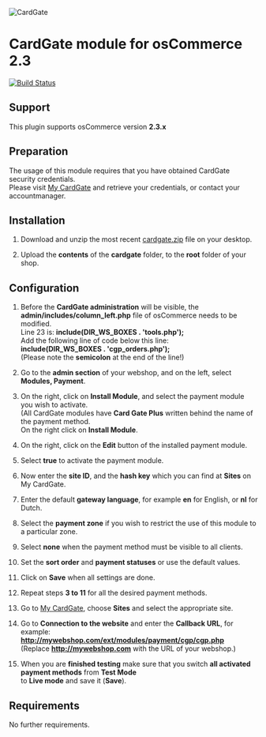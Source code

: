 ![CardGate](https://cdn.curopayments.net/thumb/200/logos/cardgate.png)

# CardGate module for osCommerce 2.3

[![Build Status](https://travis-ci.org/cardgate/oscommerce23.svg?branch=master)](https://travis-ci.org/cardgate/oscommerce23)

## Support

This plugin supports osCommerce version **2.3.x**

## Preparation

The usage of this module requires that you have obtained CardGate security credentials.  
Please visit [My CardGate](https://my.cardgate.com/) and retrieve your credentials, or contact your accountmanager.

## Installation

1. Download and unzip the most recent [cardgate.zip](https://github.com/cardgate/oscommerce23/releases/) file on your desktop.

2. Upload the **contents** of the **cardgate** folder, to the **root** folder of your shop.


## Configuration

1. Before the **CardGate administration** will be visible, the **admin/includes/column_left.php** 
   file of osCommerce needs to be modified.  
   Line 23 is: **include(DIR_WS_BOXES . 'tools.php');**  
   Add the following line of code below this line:  
   **include(DIR_WS_BOXES . 'cgp_orders.php');**  
   (Please note the **semicolon** at the end of the line!)  
   
2. Go to the **admin section** of your webshop, and on the left, select **Modules, Payment**.

3. On the right, click on **Install Module**, and select the payment module you wish to activate.  
   (All CardGate modules have **Card Gate Plus** written behind the name of the payment method.  
   On the right click on **Install Module**.  
   
4. On the right, click on the **Edit** button of the installed payment module.

5. Select **true** to activate the payment module.

6. Now enter the **site ID**, and the **hash key** which you can find at **Sites** on My CardGate. 

7. Enter the default **gateway language**, for example **en** for English, or **nl** for Dutch.

8. Select the **payment zone** if you wish to restrict the use of this module to a particular zone.

9. Select **none** when the payment method must be visible to all clients.
   
10. Set the **sort order** and **payment statuses** or use the default values.

11. Click on **Save** when all settings are done.

12. Repeat steps **3 to 11** for all the desired payment methods.

13. Go to [My CardGate](https://my.cardgate.com/), choose **Sites** and select the appropriate site.

14. Go to **Connection to the website** and enter the **Callback URL**, for example:  
    **http://mywebshop.com/ext/modules/payment/cgp/cgp.php**  
    (Replace **http://mywebshop.com** with the URL of your webshop.)  
    
15. When you are **finished testing** make sure that you switch **all activated payment methods** from **Test Mode**  
    to **Live mode** and save it (**Save**).
    
## Requirements

No further requirements.
